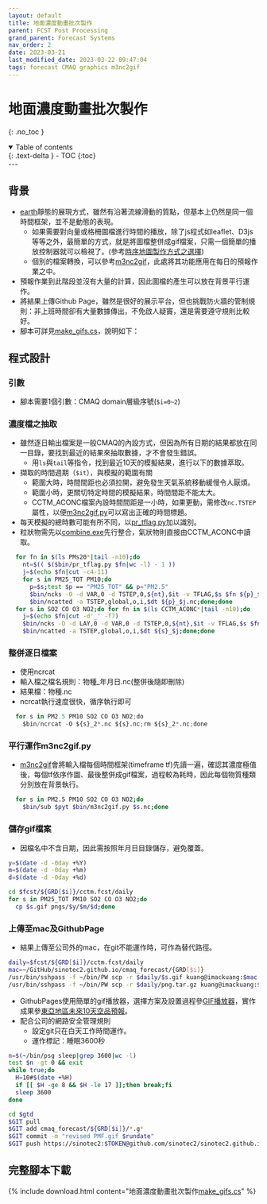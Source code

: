 ```yaml
---
layout: default
title: 地面濃度動畫批次製作
parent: FCST Post Processing
grand_parent: Forecast Systems
nav_order: 2
date: 2023-03-21
last_modified_date: 2023-03-22 09:47:04
tags: forecast CMAQ graphics m3nc2gif
---
```


# 地面濃度動畫批次製作

{: .no_toc }

<details open markdown="block">
  <summary>
    Table of contents
  </summary>
  {: .text-delta }
- TOC
{:toc}
</details>
---

## 背景

- [earth][earth]靜態的展現方式，雖然有沿著流線滑動的質點，但基本上仍然是同一個時間框架，並不是動態的表現。
  - 如果需要對向量或格柵圖檔進行時間的播放，除了js程式如leaflet、D3js等等之外，最簡單的方式，就是將圖檔整併成gif檔案，只需一個簡單的播放控制器就可以檢視了。(參考[時序地圖製作方式之選擇](https://sinotec2.github.io/FAQ/2023/02/07/TSM_select.html))
  - 個別的檔案轉換，可以參考[m3nc2gif][m3nc2gif]，此處將其功能應用在每日的預報作業之中。
- 預報作業到此階段並沒有大量的計算，因此圖檔的產生可以放在背景平行運作。
- 將結果上傳Github Page，雖然是很好的展示平台，但也挑戰防火牆的管制規則：非上班時間卻有大量數據傳出，不免啟人疑竇，還是需要遵守規則比較好。
- 腳本可詳見[make_gifs.cs][make_gifs]，說明如下：

## 程式設計

### 引數

- 腳本需要1個引數：CMAQ domain層級序號(`$i=0~2`)

### 濃度檔之抽取

- 雖然逐日輸出檔案是一般CMAQ的內設方式，但因為所有日期的結果都放在同一目錄，要找到最近的結果來抽取數據，才不會發生錯誤。
  - 用`ls`與`tail`等指令，找到最近10天的模擬結果，進行以下的數據萃取。
- 擷取的時間週期（`$it`），與模擬的範圍有關
  - 範圍大時，時間間距也必須拉開，避免發生天氣系統移動緩慢令人厭煩。
  - 範圍小時，更關切特定時間的模擬結果，時間間距不能太大。
  - CCTM_ACONC檔案內設時間間距是一小時，如果更動，需修改`nc.TSTEP`屬性，以便[m3nc2gif.py][m3nc2gif]可以寫出正確的時間標題。
- 每天模擬的總時數可能有所不同，以[pr_tflag.py](../../utilities/netCDF/pr_tflag.md)加以識別。
- 粒狀物需先以[combine.exe](../../GridModels/POST/1.run_combMM_R_DM.md)先行整合，氣狀物則直接由CCTM_ACONC中讀取。

```bash
  for fn in $(ls PMs20*|tail -n10);do
    nt=$(( $($bin/pr_tflag.py $fn|wc -l) - 1 ))
    j=$(echo $fn|cut -c4-11)
    for s in PM25_TOT PM10;do
      p=$s;test $p == "PM25_TOT" && p="PM2.5"
      $bin/ncks -O -d VAR,0 -d TSTEP,0,${nt},$it -v TFLAG,$s $fn ${p}_$j.nc
      $bin/ncatted -a TSTEP,global,o,i,$dt ${p}_$j.nc;done;done
  for s in SO2 CO O3 NO2;do for fn in $(ls CCTM_ACONC*|tail -n10);do
    j=$(echo $fn|cut -d'_' -f7)
    $bin/ncks -O -d LAY,0 -d VAR,0 -d TSTEP,0,${nt},$it -v TFLAG,$s $fn ${s}_$j
    $bin/ncatted -a TSTEP,global,o,i,$dt ${s}_$j;done;done
```

### 整併逐日檔案

- 使用ncrcat
- 輸入檔之檔名規則：物種_年月日.nc(整併後隨即刪除)
- 結果檔：物種.nc
- ncrcat執行速度很快，循序執行即可

```python
  for s in PM2.5 PM10 SO2 CO O3 NO2;do
    $bin/ncrcat -O ${s}_2*.nc ${s}.nc;rm ${s}_2*.nc;done
```

### 平行運作m3nc2gif.py

- [m3nc2gif][m3nc2gif]會將輸入檔每個時間框架(timeframe tf)先讀一遍，確認其濃度極值後，每個tf依序作圖、最後整併成gif檔案，過程較為耗時，因此每個物質種類分別放在背景執行。

```bash
  for s in PM2.5 PM10 SO2 CO O3 NO2;do
    $bin/sub $pyt $bin/m3nc2gif.py $s.nc;done
```

### 儲存gif檔案

- 因檔名中不含日期，因此需按照年月日目錄儲存，避免覆蓋。

```bash
y=$(date -d -0day +%Y)
m=$(date -d -0day +%m)
d=$(date -d -0day +%d)

cd $fcst/${GRD[$i]}/cctm.fcst/daily
for s in PM25_TOT PM10 SO2 CO O3 NO2;do
  cp $s.gif pngs/$y/$m/$d;done
```

### 上傳至mac及GithubPage

- 結果上傳至公司外的mac，在git不能運作時，可作為替代路徑。

```bash
daily=$fcst/${GRD[$i]}/cctm.fcst/daily
mac=~/GitHub/sinotec2.github.io/cmaq_forecast/{GRD[$i]}
/usr/bin/sshpass -f ~/bin/PW scp -r $daily/$s.gif kuang@imackuang:$mac
/usr/bin/sshpass -f ~/bin/PW scp -r $daily/png.tar.gz kuang@imackuang:$mac
```

- GithubPages使用簡單的gif播放器，選擇方案及設置過程參[GIF播放器](../../utilities/Graphics/HTML/gif_player.md)，實作成果參[東亞地區未來10天空品預報](https://sinotec2.github.io/cmaq_forecast/)。
- 配合公司的網路安全管理規則
  - 設定git只在白天工作時間運作。
  - 運作標記：睡眠3600秒

```bash
n=$(~/bin/psg sleep|grep 3600|wc -l)
test $n -gt 0 && exit
while true;do
  H=10#$(date +%H)
  if [[ $H -ge 8 && $H -le 17 ]];then break;fi
  sleep 3600
done

cd $gtd
$GIT pull
$GIT add cmaq_forecast/${GRD[$i]}/*.g*
$GIT commit -m "revised PMF.gif $rundate"
$GIT push https://sinotec2:$TOKEN@github.com/sinotec2/sinotec2.github.io.git master >> ~/bat.log
```

## 完整腳本下載

{% include download.html content="地面濃度動畫批次製作[make_gifs.cs][make_gifs]" %}

[m3nc2gif]: ../../utilities/Graphics/wrf-python/4.m3nc2gif "m3nc檔案轉GIF之wrf-python程式"
[earth]: <https://sinotec2.github.io/Focus-on-Air-Quality/utilities/Graphics/earth> "earth套件之應用"
[make_gifs]: https://github.com/sinotec2/Focus-on-Air-Quality/blob/main/GridModels/ForecastSystem/make_gifs.cs "地面濃度動畫批次製作腳本"